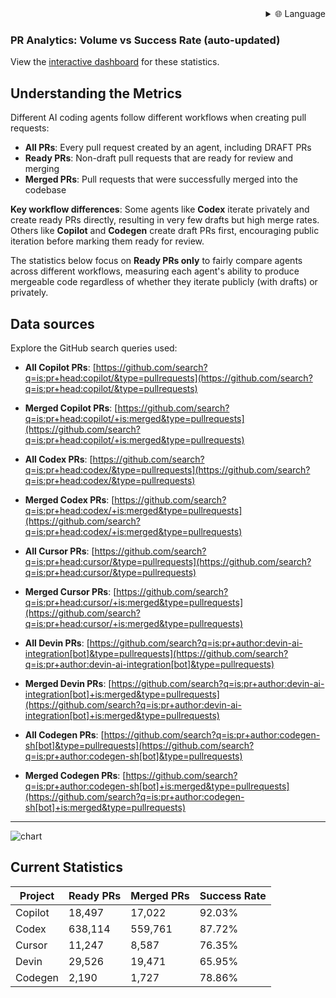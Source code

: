 
<div align="right">
  <details>
    <summary >🌐 Language</summary>
    <div>
      <div align="right">
        <p><a href="https://openaitx.github.io/view.html?user=aavetis&project=PRarena&lang=en">English</a></p>
        <p><a href="https://openaitx.github.io/view.html?user=aavetis&project=PRarena&lang=zh-CN">简体中文</a></p>
        <p><a href="https://openaitx.github.io/view.html?user=aavetis&project=PRarena&lang=zh-TW">繁體中文</a></p>
        <p><a href="https://openaitx.github.io/view.html?user=aavetis&project=PRarena&lang=ja">日本語</a></p>
        <p><a href="https://openaitx.github.io/view.html?user=aavetis&project=PRarena&lang=ko">한국어</a></p>
        <p><a href="https://openaitx.github.io/view.html?user=aavetis&project=PRarena&lang=hi">हिन्दी</a></p>
        <p><a href="https://openaitx.github.io/view.html?user=aavetis&project=PRarena&lang=th">ไทย</a></p>
        <p><a href="https://openaitx.github.io/view.html?user=aavetis&project=PRarena&lang=fr">Français</a></p>
        <p><a href="https://openaitx.github.io/view.html?user=aavetis&project=PRarena&lang=de">Deutsch</a></p>
        <p><a href="https://openaitx.github.io/view.html?user=aavetis&project=PRarena&lang=es">Español</a></p>
        <p><a href="https://openaitx.github.io/view.html?user=aavetis&project=PRarena&lang=it">Itapano</a></p>
        <p><a href="https://openaitx.github.io/view.html?user=aavetis&project=PRarena&lang=ru">Русский</a></p>
        <p><a href="https://openaitx.github.io/view.html?user=aavetis&project=PRarena&lang=pt">Português</a></p>
        <p><a href="https://openaitx.github.io/view.html?user=aavetis&project=PRarena&lang=nl">Nederlands</a></p>
        <p><a href="https://openaitx.github.io/view.html?user=aavetis&project=PRarena&lang=pl">Polski</a></p>
        <p><a href="https://openaitx.github.io/view.html?user=aavetis&project=PRarena&lang=ar">العربية</a></p>
        <p><a href="https://openaitx.github.io/view.html?user=aavetis&project=PRarena&lang=fa">فارسی</a></p>
        <p><a href="https://openaitx.github.io/view.html?user=aavetis&project=PRarena&lang=tr">Türkçe</a></p>
        <p><a href="https://openaitx.github.io/view.html?user=aavetis&project=PRarena&lang=vi">Tiếng Việt</a></p>
        <p><a href="https://openaitx.github.io/view.html?user=aavetis&project=PRarena&lang=id">Bahasa Indonesia</a></p>
      </div>
    </div>
  </details>
</div>

### PR Analytics: Volume vs Success Rate (auto-updated)

View the [interactive dashboard](https://prarena.ai) for these statistics.

## Understanding the Metrics

Different AI coding agents follow different workflows when creating pull requests:

- **All PRs**: Every pull request created by an agent, including DRAFT PRs
- **Ready PRs**: Non-draft pull requests that are ready for review and merging
- **Merged PRs**: Pull requests that were successfully merged into the codebase

**Key workflow differences**: Some agents like **Codex** iterate privately and create ready PRs directly, resulting in very few drafts but high merge rates. Others like **Copilot** and **Codegen** create draft PRs first, encouraging public iteration before marking them ready for review.

The statistics below focus on **Ready PRs only** to fairly compare agents across different workflows, measuring each agent's ability to produce mergeable code regardless of whether they iterate publicly (with drafts) or privately.

## Data sources

Explore the GitHub search queries used:



- **All Copilot PRs**: [https://github.com/search?q=is:pr+head:copilot/&type=pullrequests](https://github.com/search?q=is:pr+head:copilot/&type=pullrequests)
- **Merged Copilot PRs**: [https://github.com/search?q=is:pr+head:copilot/+is:merged&type=pullrequests](https://github.com/search?q=is:pr+head:copilot/+is:merged&type=pullrequests)
  

- **All Codex PRs**: [https://github.com/search?q=is:pr+head:codex/&type=pullrequests](https://github.com/search?q=is:pr+head:codex/&type=pullrequests)
- **Merged Codex PRs**: [https://github.com/search?q=is:pr+head:codex/+is:merged&type=pullrequests](https://github.com/search?q=is:pr+head:codex/+is:merged&type=pullrequests)
  

- **All Cursor PRs**: [https://github.com/search?q=is:pr+head:cursor/&type=pullrequests](https://github.com/search?q=is:pr+head:cursor/&type=pullrequests)
- **Merged Cursor PRs**: [https://github.com/search?q=is:pr+head:cursor/+is:merged&type=pullrequests](https://github.com/search?q=is:pr+head:cursor/+is:merged&type=pullrequests)
  

- **All Devin PRs**: [https://github.com/search?q=is:pr+author:devin-ai-integration[bot]&type=pullrequests](https://github.com/search?q=is:pr+author:devin-ai-integration[bot]&type=pullrequests)
- **Merged Devin PRs**: [https://github.com/search?q=is:pr+author:devin-ai-integration[bot]+is:merged&type=pullrequests](https://github.com/search?q=is:pr+author:devin-ai-integration[bot]+is:merged&type=pullrequests)
  

- **All Codegen PRs**: [https://github.com/search?q=is:pr+author:codegen-sh[bot]&type=pullrequests](https://github.com/search?q=is:pr+author:codegen-sh[bot]&type=pullrequests)
- **Merged Codegen PRs**: [https://github.com/search?q=is:pr+author:codegen-sh[bot]+is:merged&type=pullrequests](https://github.com/search?q=is:pr+author:codegen-sh[bot]+is:merged&type=pullrequests)
  

---

![chart](docs/chart.png)

## Current Statistics

| Project | Ready PRs | Merged PRs | Success Rate |
| ------- | --------- | ---------- | ------------ |
| Copilot | 18,497 | 17,022 | 92.03% |
| Codex | 638,114 | 559,761 | 87.72% |
| Cursor | 11,247 | 8,587 | 76.35% |
| Devin | 29,526 | 19,471 | 65.95% |
| Codegen | 2,190 | 1,727 | 78.86% |